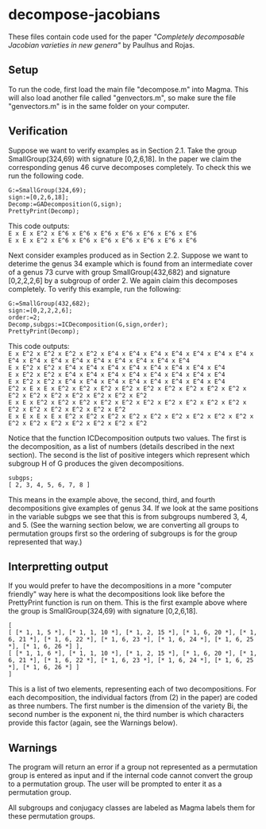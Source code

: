 # decompose-jacobians

These files contain code used for the paper *"Completely decomposable Jacobian varieties in new genera"*  by Paulhus and
Rojas.



Setup
-----

To run the code, first load the main file "decompose.m" into Magma. This will also load another file called "genvectors.m", so make sure the file "genvectors.m" is in the same folder on your computer.



Verification
------------

Suppose we want to verify examples as in Section 2.1. Take the group SmallGroup(324,69) with signature [0,2,6,18]. In
the paper we claim the corresponding genus 46 curve decomposes completely. To check this we run the following code.

`G:=SmallGroup(324,69);`<br>
`sign:=[0,2,6,18];`<br>
`Decomp:=GADecomposition(G,sign);`<br>
`PrettyPrint(Decomp);`<br>

This code outputs:<br>
`E x E x E^2 x E^6 x E^6 x E^6 x E^6 x E^6 x E^6 x E^6` <br>
`E x E x E^2 x E^6 x E^6 x E^6 x E^6 x E^6 x E^6 x E^6`


Next consider examples produced as in Section 2.2. Suppose we want to deterime the genus 34 example which is found from
an intermediate cover of a genus 73 curve with group SmallGroup(432,682) and signature [0,2,2,2,6] by a subgroup of
order 2. We again claim this decomposes completely. To verify this example, run the following:

`G:=SmallGroup(432,682);`<br>
`sign:=[0,2,2,2,6];`<br>
`order:=2;`<br>
`Decomp,subgps:=ICDecomposition(G,sign,order);`<br>
`PrettyPrint(Decomp);`<br>

This code outputs:<br>
`E x E^2 x E^2 x E^2 x E^2 x E^4 x E^4 x E^4 x E^4 x E^4 x E^4 x E^4 x E^4 x E^4 x E^4 x E^4 x E^4 x E^4 x E^4 x E^4 x E^4`<br>
`E x E^2 x E^2 x E^4 x E^4 x E^4 x E^4 x E^4 x E^4 x E^4 x E^4`<br>
`E x E^2 x E^2 x E^4 x E^4 x E^4 x E^4 x E^4 x E^4 x E^4 x E^4`<br>
`E x E^2 x E^2 x E^4 x E^4 x E^4 x E^4 x E^4 x E^4 x E^4 x E^4`<br>
`E^2 x E x E x E^2 x E^2 x E^2 x E^2 x E^2 x E^2 x E^2 x E^2 x E^2 x E^2 x E^2 x E^2 x E^2 x E^2 x E^2 x E^2`<br>
`E x E x E^2 x E^2 x E^2 x E^2 x E^2 x E^2 x E^2 x E^2 x E^2 x E^2 x E^2 x E^2 x E^2 x E^2 x E^2 x E^2`<br>
`E x E x E x E x E^2 x E^2 x E^2 x E^2 x E^2 x E^2 x E^2 x E^2 x E^2 x E^2 x E^2 x E^2 x E^2 x E^2 x E^2 x E^2`<br>

Notice that the function ICDecomposition outputs two values. The first is the decomposition, as a list of numbers
(details described in the next section).  The second is the list of positive integers which represent which subgroup H
of G produces the given decompositions. 

`subgps;`<br>
`[ 2, 3, 4, 5, 6, 7, 8 ]`

 This means in the example above, the second, third, and fourth decompositions give examples of genus 34.  If we look at the same positions in the variable subgps we see that this is from subgroups numbered 3, 4, and 5. (See the warning section below, we are converting all groups to permutation groups first so the ordering of subgroups is for the group represented that way.)



Interpretting output
--------------------

If you would prefer to have the  decompositions in a more "computer friendly" way  here is what the decompositions
look like before the PrettyPrint function is run on them. This is the first example above where the group is
SmallGroup(324,69) with signature [0,2,6,18]. 


`[`<br>
`[ [* 1, 1, 5 *], [* 1, 1, 10 *], [* 1, 2, 15 *], [* 1, 6, 20 *], [* 1, 6, 21 *], [* 1, 6, 22 *], [* 1, 6, 23 *], [* 1, 6, 24 *], [* 1, 6, 25 *], [* 1, 6, 26 *] ],`<br>
`[ [* 1, 1, 6 *], [* 1, 1, 10 *], [* 1, 2, 15 *], [* 1, 6, 20 *], [* 1, 6, 21 *], [* 1, 6, 22 *], [* 1, 6, 23 *], [* 1, 6, 24 *], [* 1, 6, 25 *], [* 1, 6, 26 *] ]`<br>
`]`<br>

This is a list of two elements, representing each of two decompositions. For each decomposition, the individual
factors (from (2) in the paper)  are coded as three numbers.  The first number is the dimension of the variety Bi, the second number is the exponent ni, the third number is which characters provide this factor (again, see the Warnings below).



Warnings
--------

The program will return an error if a group not represented as a permutation group is entered as input and if the
internal code cannot convert the group to a permutation group. The user will be prompted  to enter it as a permutation group. 

All subgroups and conjugacy classes are labeled as Magma labels them for these permutation groups.




